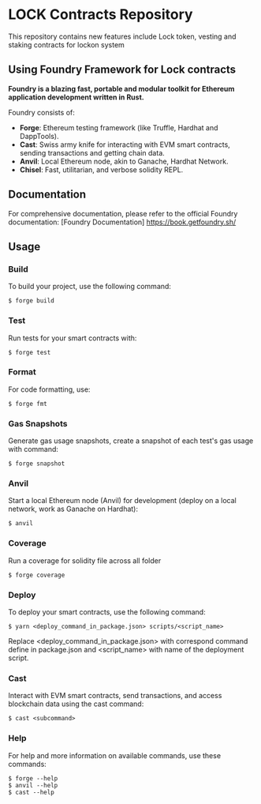 # LOCK Contracts Repository

This repository contains new features include Lock token, vesting and staking contracts for lockon system

## Using Foundry Framework for Lock contracts

**Foundry is a blazing fast, portable and modular toolkit for Ethereum application development written in Rust.**

Foundry consists of:

- **Forge**: Ethereum testing framework (like Truffle, Hardhat and DappTools).
- **Cast**: Swiss army knife for interacting with EVM smart contracts, sending transactions and getting chain data.
- **Anvil**: Local Ethereum node, akin to Ganache, Hardhat Network.
- **Chisel**: Fast, utilitarian, and verbose solidity REPL.

## Documentation

For comprehensive documentation, please refer to the official Foundry documentation: [Foundry Documentation] https://book.getfoundry.sh/

## Usage

### Build

To build your project, use the following command:

```shell
$ forge build
```

### Test

Run tests for your smart contracts with:

```shell
$ forge test
```

### Format

For code formatting, use:

```shell
$ forge fmt
```

### Gas Snapshots

Generate gas usage snapshots, create a snapshot of each test's gas usage with command:

```shell
$ forge snapshot
```

### Anvil

Start a local Ethereum node (Anvil) for development (deploy on a local network, work as Ganache on Hardhat):

```shell
$ anvil
```

### Coverage

Run a coverage for solidity file across all folder

```shell
$ forge coverage
```

### Deploy

To deploy your smart contracts, use the following command:

```shell
$ yarn <deploy_command_in_package.json> scripts/<script_name>
```

Replace <deploy_command_in_package.json> with correspond command define in package.json and <script_name> with name of the deployment script.

### Cast

Interact with EVM smart contracts, send transactions, and access blockchain data using the cast command:

```shell
$ cast <subcommand>
```

### Help

For help and more information on available commands, use these commands:

```shell
$ forge --help
$ anvil --help
$ cast --help
```